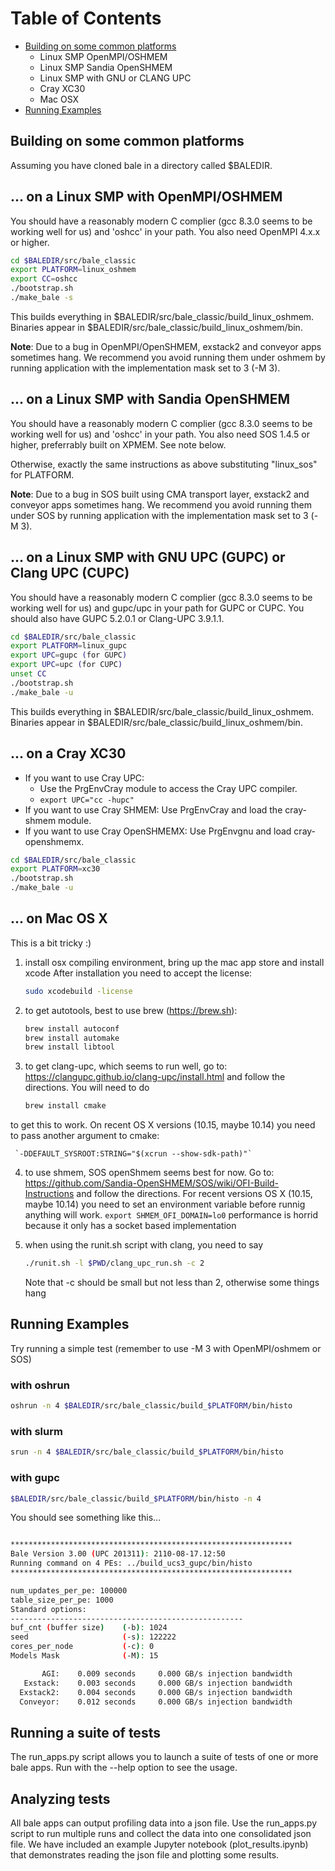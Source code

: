 # Table of Contents

* [Building on some common platforms](#Building-on-some-common-platforms)
  * Linux SMP OpenMPI/OSHMEM
  * Linux SMP Sandia OpenSHMEM
  * Linux SMP with GNU or CLANG UPC
  * Cray XC30
  * Mac OSX
* [Running Examples](#Running-Examples)



## Building on some common platforms

Assuming you have cloned bale in a directory called $BALEDIR.

## ... on a Linux SMP with OpenMPI/OSHMEM

You should have a reasonably modern C complier (gcc 8.3.0 seems to be working well for us) and 'oshcc' in your path. You also need OpenMPI 4.x.x or higher.

```bash
cd $BALEDIR/src/bale_classic
export PLATFORM=linux_oshmem
export CC=oshcc
./bootstrap.sh
./make_bale -s
```

This builds everything in $BALEDIR/src/bale_classic/build_linux_oshmem. Binaries appear in $BALEDIR/src/bale_classic/build_linux_oshmem/bin.

**Note**: Due to a bug in OpenMPI/OpenSHMEM, exstack2 and conveyor apps sometimes hang. We recommend you avoid running them under oshmem by running application with the implementation mask set to 3 (-M 3).

## ... on a Linux SMP with Sandia OpenSHMEM

You should have a reasonably modern C complier (gcc 8.3.0 seems to be working well for us) and 'oshcc' in your path. You also need SOS 1.4.5 or higher, preferrably built on XPMEM. See note below.

Otherwise, exactly the same instructions as above substituting "linux_sos" for PLATFORM.

**Note**: Due to a bug in SOS built using CMA transport layer, exstack2 and conveyor apps sometimes hang. We recommend you avoid running them under SOS by running application with the implementation mask set to 3 (-M 3).

## ... on a Linux SMP with GNU UPC (GUPC) or Clang UPC (CUPC)

You should have a reasonably modern C complier (gcc 8.3.0 seems to be working well for us) and gupc/upc in your path for GUPC or CUPC. You should also have GUPC 5.2.0.1 or Clang-UPC 3.9.1.1.

```bash
cd $BALEDIR/src/bale_classic
export PLATFORM=linux_gupc
export UPC=gupc (for GUPC)
export UPC=upc (for CUPC)
unset CC
./bootstrap.sh
./make_bale -u
```

This builds everything in $BALEDIR/src/bale_classic/build_linux_oshmem. Binaries appear in $BALEDIR/src/bale_classic/build_linux_oshmem/bin.

## ... on a Cray XC30

- If you want to use Cray UPC:
    - Use the PrgEnvCray module to access the Cray UPC compiler.
    - `export UPC="cc -hupc"`
- If you want to use Cray SHMEM: Use PrgEnvCray and load the cray-shmem module.
- If you want to use Cray OpenSHMEMX: Use PrgEnvgnu and load cray-openshmemx. 

```bash
cd $BALEDIR/src/bale_classic
export PLATFORM=xc30
./bootstrap.sh
./make_bale -u
```

## ... on Mac OS X

This is a bit tricky :)

1. install osx compiling environment, bring up the mac app store and install xcode
   After installation you need to accept the license:

   ```bash
   sudo xcodebuild -license
   ```

2. to get autotools, best to use brew (https://brew.sh):

   ```bash
   brew install autoconf
   brew install automake
   brew install libtool
   ```

3. to get clang-upc, which seems to run well, go to:
   https://clangupc.github.io/clang-upc/install.html
   and follow the directions. You will need to do

   ```bash
   brew install cmake
   ```

to get this to work.  On recent OS X versions (10.15, maybe 10.14) you need
    to pass another argument to cmake:

     `-DDEFAULT_SYSROOT:STRING="$(xcrun --show-sdk-path)"`

4. to use shmem, SOS openShmem seems best for now.  Go to:
   https://github.com/Sandia-OpenSHMEM/SOS/wiki/OFI-Build-Instructions
   and follow the directions.  For recent versions OS X (10.15, maybe 10.14) you
   need to set an environment variable before runnig anything will work.
   `export SHMEM_OFI_DOMAIN=lo0`
   performance is horrid because it only has a socket based implementation

5. when using the runit.sh script with clang, you need to say

   ```bash
   ./runit.sh -l $PWD/clang_upc_run.sh -c 2
   ```

   Note that -c should be small but not less than 2, otherwise some things hang

## Running Examples

Try running a simple test (remember to use -M 3 with OpenMPI/oshmem or SOS)
### with oshrun
```bash
oshrun -n 4 $BALEDIR/src/bale_classic/build_$PLATFORM/bin/histo
```
### with slurm
```bash
srun -n 4 $BALEDIR/src/bale_classic/build_$PLATFORM/bin/histo
```
### with gupc
```bash
$BALEDIR/src/bale_classic/build_$PLATFORM/bin/histo -n 4
```

You should see something like this...

```bash

***************************************************************
Bale Version 3.00 (UPC 201311): 2110-08-17.12:50
Running command on 4 PEs: ../build_ucs3_gupc/bin/histo
***************************************************************

num_updates_per_pe: 100000
table_size_per_pe: 1000
Standard options:
----------------------------------------------------
buf_cnt (buffer size)    (-b): 1024
seed                     (-s): 122222
cores_per_node           (-c): 0
Models Mask              (-M): 15

       AGI:    0.009 seconds     0.000 GB/s injection bandwidth
   Exstack:    0.003 seconds     0.000 GB/s injection bandwidth
  Exstack2:    0.004 seconds     0.000 GB/s injection bandwidth
  Conveyor:    0.012 seconds     0.000 GB/s injection bandwidth
```

## Running a suite of tests

The run_apps.py script allows you to launch a suite of tests of one or more bale apps. Run with the --help option to see the usage.

## Analyzing tests

All bale apps can output profiling data into a json file. Use the run_apps.py script to run multiple runs and collect the data into one consolidated json file.  We have included an example Jupyter notebook (plot_results.ipynb) that demonstrates reading the json file and plotting some results. 